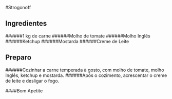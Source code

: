 #Strogonoff



## Ingredientes ##

######1 kg de carne
######Molho de tomate
######Molho Inglês
######Ketchup
######Mostarda
######Creme de Leite


## Preparo ##

######Cozinhar a carne temperada à gosto, com molho de tomate, molho Inglês, ketchup e mostarda.
######Após o cozimento, acrescentar o creme de leite e desligar o fogo.


####Bom Apetite
